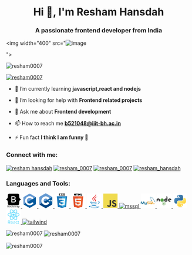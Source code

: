 <h1 align="center">Hi 👋, I'm Resham Hansdah</h1>
<h3 align="center">A passionate frontend developer from India</h3>

<img width="400" src="![image](https://github.com/Resham0007/Resham0007/assets/115933421/17351b38-aff8-45a8-bf3b-5728d67e8deb)

 ">


<p align="left"> <img src="https://komarev.com/ghpvc/?username=resham0007&label=Profile%20views&color=0e75b6&style=flat" alt="resham0007" /> </p>

<p align="left"> <a href="https://github.com/ryo-ma/github-profile-trophy"><img src="https://github-profile-trophy.vercel.app/?username=resham0007" alt="resham0007" /></a> </p>

- 🌱 I’m currently learning **javascript,react and nodejs**

- 🤝 I’m looking for help with **Frontend related projects**

- 💬 Ask me about **Frontend development**

- 📫 How to reach me **b521048@iiit-bh.ac.in**

- ⚡ Fun fact **I think I am funny 🤫**

<h3 align="left">Connect with me:</h3>
<p align="left">
<a href="https://linkedin.com/in/resham hansdah" target="blank"><img align="center" src="https://raw.githubusercontent.com/rahuldkjain/github-profile-readme-generator/master/src/images/icons/Social/linked-in-alt.svg" alt="resham hansdah" height="30" width="40" /></a>
<a href="https://instagram.com/resham_0007" target="blank"><img align="center" src="https://raw.githubusercontent.com/rahuldkjain/github-profile-readme-generator/master/src/images/icons/Social/instagram.svg" alt="resham_0007" height="30" width="40" /></a>
<a href="https://www.codechef.com/users/resham_0007" target="blank"><img align="center" src="https://cdn.jsdelivr.net/npm/simple-icons@3.1.0/icons/codechef.svg" alt="resham_0007" height="30" width="40" /></a>
<a href="https://www.leetcode.com/resham_hansdah" target="blank"><img align="center" src="https://raw.githubusercontent.com/rahuldkjain/github-profile-readme-generator/master/src/images/icons/Social/leet-code.svg" alt="resham_hansdah" height="30" width="40" /></a>
</p>

<h3 align="left">Languages and Tools:</h3>
<p align="left"> <a href="https://getbootstrap.com" target="_blank" rel="noreferrer"> <img src="https://raw.githubusercontent.com/devicons/devicon/master/icons/bootstrap/bootstrap-plain-wordmark.svg" alt="bootstrap" width="40" height="40"/> </a> <a href="https://www.cprogramming.com/" target="_blank" rel="noreferrer"> <img src="https://raw.githubusercontent.com/devicons/devicon/master/icons/c/c-original.svg" alt="c" width="40" height="40"/> </a> <a href="https://www.w3schools.com/cpp/" target="_blank" rel="noreferrer"> <img src="https://raw.githubusercontent.com/devicons/devicon/master/icons/cplusplus/cplusplus-original.svg" alt="cplusplus" width="40" height="40"/> </a> <a href="https://www.w3schools.com/css/" target="_blank" rel="noreferrer"> <img src="https://raw.githubusercontent.com/devicons/devicon/master/icons/css3/css3-original-wordmark.svg" alt="css3" width="40" height="40"/> </a> <a href="https://www.w3.org/html/" target="_blank" rel="noreferrer"> <img src="https://raw.githubusercontent.com/devicons/devicon/master/icons/html5/html5-original-wordmark.svg" alt="html5" width="40" height="40"/> </a> <a href="https://www.java.com" target="_blank" rel="noreferrer"> <img src="https://raw.githubusercontent.com/devicons/devicon/master/icons/java/java-original.svg" alt="java" width="40" height="40"/> </a> <a href="https://developer.mozilla.org/en-US/docs/Web/JavaScript" target="_blank" rel="noreferrer"> <img src="https://raw.githubusercontent.com/devicons/devicon/master/icons/javascript/javascript-original.svg" alt="javascript" width="40" height="40"/> </a> <a href="https://www.microsoft.com/en-us/sql-server" target="_blank" rel="noreferrer"> <img src="https://www.svgrepo.com/show/303229/microsoft-sql-server-logo.svg" alt="mssql" width="40" height="40"/> </a> <a href="https://www.mysql.com/" target="_blank" rel="noreferrer"> <img src="https://raw.githubusercontent.com/devicons/devicon/master/icons/mysql/mysql-original-wordmark.svg" alt="mysql" width="40" height="40"/> </a> <a href="https://nodejs.org" target="_blank" rel="noreferrer"> <img src="https://raw.githubusercontent.com/devicons/devicon/master/icons/nodejs/nodejs-original-wordmark.svg" alt="nodejs" width="40" height="40"/> </a> <a href="https://www.python.org" target="_blank" rel="noreferrer"> <img src="https://raw.githubusercontent.com/devicons/devicon/master/icons/python/python-original.svg" alt="python" width="40" height="40"/> </a> <a href="https://reactjs.org/" target="_blank" rel="noreferrer"> <img src="https://raw.githubusercontent.com/devicons/devicon/master/icons/react/react-original-wordmark.svg" alt="react" width="40" height="40"/> </a> <a href="https://tailwindcss.com/" target="_blank" rel="noreferrer"> <img src="https://www.vectorlogo.zone/logos/tailwindcss/tailwindcss-icon.svg" alt="tailwind" width="40" height="40"/> </a> </p>

<p><img align="left" src="https://github-readme-stats.vercel.app/api/top-langs?username=resham0007&show_icons=true&locale=en&layout=compact" alt="resham0007" /></p>

<p>&nbsp;<img align="center" src="https://github-readme-stats.vercel.app/api?username=resham0007&show_icons=true&locale=en" alt="resham0007" /></p>

<p><img align="center" src="https://github-readme-streak-stats.herokuapp.com/?user=resham0007&" alt="resham0007" /></p>
